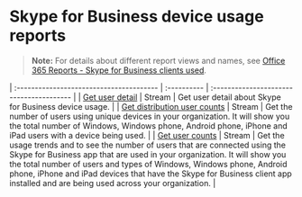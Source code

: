# Skype for Business device usage reports


> **Note:** For details about different report views and names, see [Office 365 Reports - Skype for Business clients used](https://support.office.com/client/Skype-for-Business-clients-used-b9019c36-034f-40c7-acb0-c2a0400b03c3).


| :--------------------------------------- | :---------- | :--------------------------------------- |
| [Get user detail](../api/reportroot_skypeforbusinessdeviceusageuserdetail.md) | Stream      | Get user detail about Skype for Business device usage. |
| [Get distribution user counts](../api/reportroot_skypeforbusinessdeviceusagedistributionusercounts.md) | Stream      | Get the number of users using unique devices in your organization. It will show you the total number of Windows, Windows phone, Android phone, iPhone and iPad users with a device being used. |
| [Get user counts](../api/reportroot_skypeforbusinessdeviceusageusercounts.md) | Stream      | Get the usage trends and to see the number of users that are connected using the Skype for Business app that are used in your organization. It will show you the total number of users and types of Windows, Windows phone, Android phone, iPhone and iPad devices that have the Skype for Business client app installed and are being used across your organization. |
